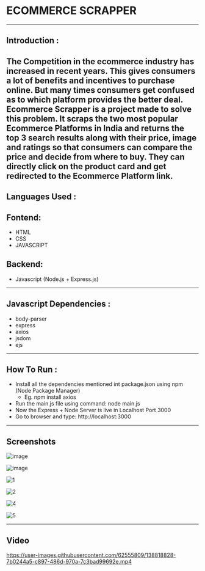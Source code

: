 # ECOMMERCE SCRAPPER
----------------------------------------------------------------------------------------------------------------------------------------------------
## Introduction :
The Competition in the ecommerce industry has increased in recent years. This gives consumers a lot of benefits and incentives to purchase online. But many times consumers get confused as to which platform provides the better deal. Ecommerce Scrapper is a project made to solve this problem.
It scraps the two most popular Ecommerce Platforms in India and returns the top 3 search results along with their price, image and ratings so that consumers can compare the price and decide from where to buy. They can directly click on the product card and get redirected to the Ecommerce Platform link.
----------------------------------------------------------------------------------------------------------------------------------------------------
## Languages Used :

## Fontend:
  + HTML
  + CSS
  + JAVASCRIPT
## Backend:
  + Javascript (Node.js + Express.js)
----------------------------------------------------------------------------------------------------------------------------------------------------
## Javascript Dependencies :

+ body-parser
+ express
+ axios
+ jsdom
+ ejs
----------------------------------------------------------------------------------------------------------------------------------------------------
## How To Run :

+ Install all the dependencies mentioned int package.json using npm (Node Package Manager)
  + Eg. npm install axios
+ Run the main.js file using command: node main.js
+ Now the Express + Node Server is live in Localhost Port 3000
+ Go to browser and type: http://localhost:3000
----------------------------------------------------------------------------------------------------------------------------------------------------
## Screenshots
![image](https://user-images.githubusercontent.com/62555809/138767188-7e5f7f3d-d797-4e77-9f0b-748c72644cdf.png)

![image](https://user-images.githubusercontent.com/62555809/138905752-b18975ec-f3a1-400a-9cfa-aeb1696824b4.png)
 

![1](https://user-images.githubusercontent.com/62555809/138906310-d54c953a-306b-4a5e-804f-cba877951245.png)

![2](https://user-images.githubusercontent.com/62555809/138906357-d6d46f79-8e04-41bc-819d-6901100fe81e.png)

![4](https://user-images.githubusercontent.com/62555809/138906354-3c69a64b-57d8-4255-ba8d-ea218ff31382.png)

![5](https://user-images.githubusercontent.com/62555809/138906361-6e5f740e-16ca-4108-9680-82aa07dd1330.png)

----------------------------------------------------------------------------------------------------------------------------------------------------
## Video


https://user-images.githubusercontent.com/62555809/138818828-7b0244a5-c897-486d-970a-7c3bad99692e.mp4



